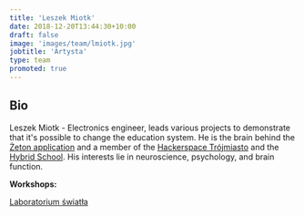```yaml
---
title: 'Leszek Miotk'
date: 2018-12-20T13:44:30+10:00
draft: false
image: 'images/team/lmiotk.jpg'
jobtitle: 'Artysta'
type: team
promoted: true
---
```


## Bio

Leszek Miotk - Electronics engineer, leads various projects to demonstrate that it's possible to change the education system. He is the brain behind the [Żeton application](https://www.projekt-zeton.pl) and a member of the [Hackerspace Trójmiasto](https://hs3.pl) and the [Hybrid School](https://hybrydowa.edu.pl). His interests lie in neuroscience, psychology, and brain function.

**Workshops:**

[Laboratorium światła](/wystawy/laboratorium-swiatla)